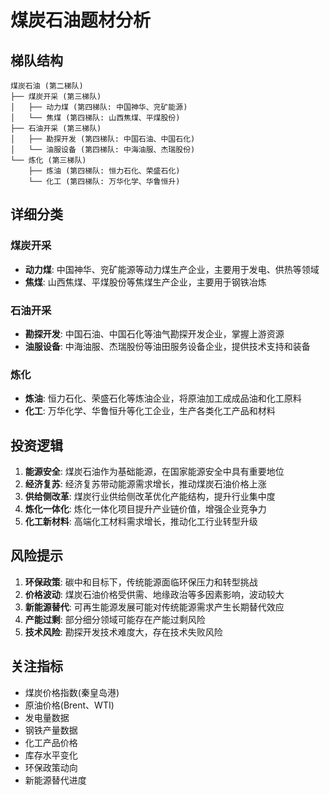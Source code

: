 # 煤炭石油题材分析

## 梯队结构

```
煤炭石油 (第二梯队)
├── 煤炭开采 (第三梯队)
│   ├── 动力煤 (第四梯队: 中国神华、兖矿能源)
│   └── 焦煤 (第四梯队: 山西焦煤、平煤股份)
├── 石油开采 (第三梯队)
│   ├── 勘探开发 (第四梯队: 中国石油、中国石化)
│   └── 油服设备 (第四梯队: 中海油服、杰瑞股份)
└── 炼化 (第三梯队)
    ├── 炼油 (第四梯队: 恒力石化、荣盛石化)
    └── 化工 (第四梯队: 万华化学、华鲁恒升)
```

## 详细分类

### 煤炭开采
- **动力煤**: 中国神华、兖矿能源等动力煤生产企业，主要用于发电、供热等领域
- **焦煤**: 山西焦煤、平煤股份等焦煤生产企业，主要用于钢铁冶炼

### 石油开采
- **勘探开发**: 中国石油、中国石化等油气勘探开发企业，掌握上游资源
- **油服设备**: 中海油服、杰瑞股份等油田服务设备企业，提供技术支持和装备

### 炼化
- **炼油**: 恒力石化、荣盛石化等炼油企业，将原油加工成成品油和化工原料
- **化工**: 万华化学、华鲁恒升等化工企业，生产各类化工产品和材料

## 投资逻辑

1. **能源安全**: 煤炭石油作为基础能源，在国家能源安全中具有重要地位
2. **经济复苏**: 经济复苏带动能源需求增长，推动煤炭石油价格上涨
3. **供给侧改革**: 煤炭行业供给侧改革优化产能结构，提升行业集中度
4. **炼化一体化**: 炼化一体化项目提升产业链价值，增强企业竞争力
5. **化工新材料**: 高端化工材料需求增长，推动化工行业转型升级

## 风险提示

1. **环保政策**: 碳中和目标下，传统能源面临环保压力和转型挑战
2. **价格波动**: 煤炭石油价格受供需、地缘政治等多因素影响，波动较大
3. **新能源替代**: 可再生能源发展可能对传统能源需求产生长期替代效应
4. **产能过剩**: 部分细分领域可能存在产能过剩风险
5. **技术风险**: 勘探开发技术难度大，存在技术失败风险

## 关注指标

- 煤炭价格指数(秦皇岛港)
- 原油价格(Brent、WTI)
- 发电量数据
- 钢铁产量数据
- 化工产品价格
- 库存水平变化
- 环保政策动向
- 新能源替代进度
